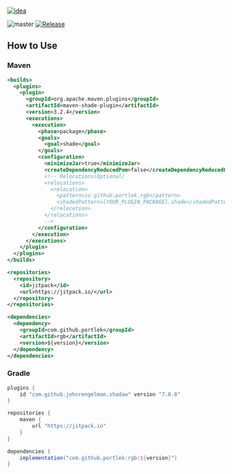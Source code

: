 [![idea](https://www.elegantobjects.org/intellij-idea.svg)](https://www.jetbrains.com/idea/)

![master](https://github.com/portlek/rgb/workflows/build/badge.svg)
[![Release](https://jitpack.io/v/portlek/rgb.svg)](https://jitpack.io/#portlek/rgb)

## How to Use

### Maven

```xml
<builds>
  <plugins>
    <plugin>
      <groupId>org.apache.maven.plugins</groupId>
      <artifactId>maven-shade-plugin</artifactId>
      <version>3.2.4</version>
      <executions>
        <execution>
          <phase>package</phase>
          <goals>
            <goal>shade</goal>
          </goals>
          <configuration>
            <minimizeJar>true</minimizeJar>
            <createDependencyReducedPom>false</createDependencyReducedPom>
            <!-- Relocations(Optional)
            <relocations>
              <relocation>
                <pattern>io.github.portlek.rgb</pattern>
                <shadedPattern>[YOUR_PLUGIN_PACKAGE].shade</shadedPattern>
              </relocation>
            </relocations>
            -->
          </configuration>
        </execution>
      </executions>
    </plugin>
  </plugins>
</builds>
```

```xml
<repositories>
  <repository>
    <id>jitpack</id>
    <url>https://jitpack.io/</url>
  </repository>
</repositories>
```

```xml
<dependencies>
  <dependency>
    <groupId>com.github.portlek</groupId>
    <artifactId>rgb</artifactId>
    <version>${version}</version>
  </dependency>
</dependencies>
```

### Gradle

```groovy
plugins {
    id "com.github.johnrengelman.shadow" version "7.0.0"
}
```

```groovy
repositories {
    maven {
        url "https://jitpack.io"
    }
}
```

```groovy
dependencies {
    implementation("com.github.portlek:rgb:${version}")
}
```
